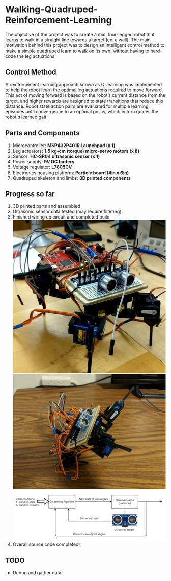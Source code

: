 # Walking-Quadruped-Reinforcement-Learning
The objective of the project was to create a mini four-legged robot that learns to walk in a straight line towards a target (ex. a wall). 
The main motivation behind this project was to design an intelligent control method to make a simple quadruped learn to walk on its own, without having to hard-code the leg actuations.

## Control Method
A reinforcement learning approach known as Q-learning was implemented to help the robot learn the optimal leg actuations required to move forward. This act of moving forward is based on the robot’s current distance from the target, and higher rewards are assigned to state transitions that reduce this distance. Robot state action pairs are evaluated for multiple learning episodes until convergence to an optimal policy, which in turn guides the robot's learned gait.

## Parts and Components
1. Microcontroller: **MSP432P401R Launchpad (x 1)** 
2. Leg actuators: **1.5 kg-cm (torque) micro-servo motors (x 8)** 
3. Sensor: **HC-SR04 ultrasonic sensor (x 1)**
4. Power supply: **9V DC battery**
5. Voltage regulator: **L7805CV**
6. Electronics housing platform: **Particle board (4in x 6in)**
7. Quadruped skeleton and limbs: **3D printed components**

## Progress so far
1. 3D printed parts and assembled 
2. Ultrasonic sensor data tested (may require filtering).
3. Finished wiring up circuit and completed build
![main frame 1](Progress-Media/FinalBuild22.jpeg?raw=true "Finished Build 1")	
![main frame 2](Progress-Media/FinalBuild2.JPG?raw=true "Finished Build 2")	
![main frame 3](Progress-Media/block_diagram.JPG?raw=true "Block Diagram")
4. Overall source code completed!	


## TODO
* Debug and gather data!
